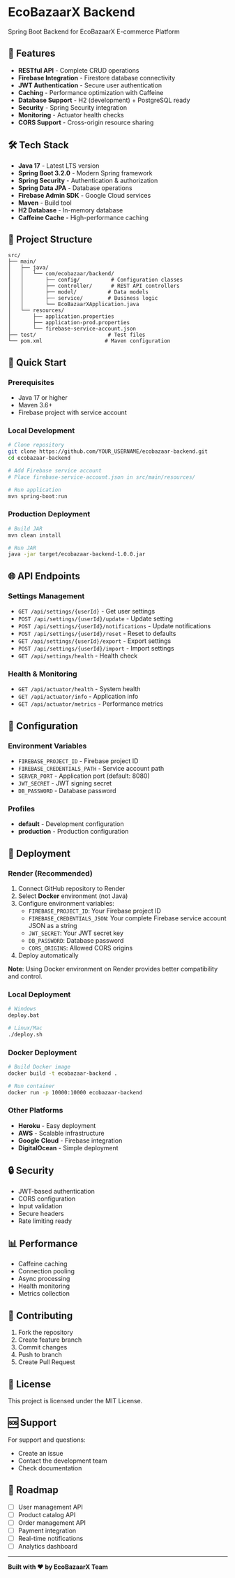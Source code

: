 # EcoBazaarX Backend

Spring Boot Backend for EcoBazaarX E-commerce Platform

## 🚀 Features

- **RESTful API** - Complete CRUD operations
- **Firebase Integration** - Firestore database connectivity
- **JWT Authentication** - Secure user authentication
- **Caching** - Performance optimization with Caffeine
- **Database Support** - H2 (development) + PostgreSQL ready
- **Security** - Spring Security integration
- **Monitoring** - Actuator health checks
- **CORS Support** - Cross-origin resource sharing

## 🛠️ Tech Stack

- **Java 17** - Latest LTS version
- **Spring Boot 3.2.0** - Modern Spring framework
- **Spring Security** - Authentication & authorization
- **Spring Data JPA** - Database operations
- **Firebase Admin SDK** - Google Cloud services
- **Maven** - Build tool
- **H2 Database** - In-memory database
- **Caffeine Cache** - High-performance caching

## 📁 Project Structure

```
src/
├── main/
│   ├── java/
│   │   └── com/ecobazaar/backend/
│   │       ├── config/          # Configuration classes
│   │       ├── controller/      # REST API controllers
│   │       ├── model/          # Data models
│   │       ├── service/        # Business logic
│   │       └── EcoBazaarXApplication.java
│   └── resources/
│       ├── application.properties
│       ├── application-prod.properties
│       └── firebase-service-account.json
├── test/                       # Test files
└── pom.xml                    # Maven configuration
```

## 🚀 Quick Start

### Prerequisites
- Java 17 or higher
- Maven 3.6+
- Firebase project with service account

### Local Development
```bash
# Clone repository
git clone https://github.com/YOUR_USERNAME/ecobazaar-backend.git
cd ecobazaar-backend

# Add Firebase service account
# Place firebase-service-account.json in src/main/resources/

# Run application
mvn spring-boot:run
```

### Production Deployment
```bash
# Build JAR
mvn clean install

# Run JAR
java -jar target/ecobazaar-backend-1.0.0.jar
```

## 🌐 API Endpoints

### Settings Management
- `GET /api/settings/{userId}` - Get user settings
- `POST /api/settings/{userId}/update` - Update setting
- `POST /api/settings/{userId}/notifications` - Update notifications
- `POST /api/settings/{userId}/reset` - Reset to defaults
- `GET /api/settings/{userId}/export` - Export settings
- `POST /api/settings/{userId}/import` - Import settings
- `GET /api/settings/health` - Health check

### Health & Monitoring
- `GET /api/actuator/health` - System health
- `GET /api/actuator/info` - Application info
- `GET /api/actuator/metrics` - Performance metrics

## 🔧 Configuration

### Environment Variables
- `FIREBASE_PROJECT_ID` - Firebase project ID
- `FIREBASE_CREDENTIALS_PATH` - Service account path
- `SERVER_PORT` - Application port (default: 8080)
- `JWT_SECRET` - JWT signing secret
- `DB_PASSWORD` - Database password

### Profiles
- **default** - Development configuration
- **production** - Production configuration

## 🚀 Deployment

### Render (Recommended)
1. Connect GitHub repository to Render
2. Select **Docker** environment (not Java)
3. Configure environment variables:
   - `FIREBASE_PROJECT_ID`: Your Firebase project ID
   - `FIREBASE_CREDENTIALS_JSON`: Your complete Firebase service account JSON as a string
   - `JWT_SECRET`: Your JWT secret key
   - `DB_PASSWORD`: Database password
   - `CORS_ORIGINS`: Allowed CORS origins
4. Deploy automatically

**Note**: Using Docker environment on Render provides better compatibility and control.

### Local Deployment
```bash
# Windows
deploy.bat

# Linux/Mac
./deploy.sh
```

### Docker Deployment
```bash
# Build Docker image
docker build -t ecobazaar-backend .

# Run container
docker run -p 10000:10000 ecobazaar-backend
```

### Other Platforms
- **Heroku** - Easy deployment
- **AWS** - Scalable infrastructure
- **Google Cloud** - Firebase integration
- **DigitalOcean** - Simple deployment

## 🔒 Security

- JWT-based authentication
- CORS configuration
- Input validation
- Secure headers
- Rate limiting ready

## 📊 Performance

- Caffeine caching
- Connection pooling
- Async processing
- Health monitoring
- Metrics collection

## 🤝 Contributing

1. Fork the repository
2. Create feature branch
3. Commit changes
4. Push to branch
5. Create Pull Request

## 📝 License

This project is licensed under the MIT License.

## 🆘 Support

For support and questions:
- Create an issue
- Contact the development team
- Check documentation

## 🎯 Roadmap

- [ ] User management API
- [ ] Product catalog API
- [ ] Order management API
- [ ] Payment integration
- [ ] Real-time notifications
- [ ] Analytics dashboard

---

**Built with ❤️ by EcoBazaarX Team**
